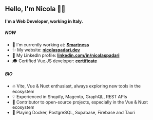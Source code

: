 ## Hello, I'm Nicola 👋🏻

#### I'm a Web Developer, working in Italy.

##### NOW

- 🏢 I'm currently working at: **[Smartness](https://www.smartness.com)**
- ✨ My website: **[nicolaspadari.dev](https://nicolaspadari.dev)**
- 📄 My LinkedIn profile: **[linkedin.com/in/nicolaspadari](https://www.linkedin.com/in/nicolaspadari)**
- 🎓 Certified Vue.JS developer: **[certificate](https://certificates.dev/vuejs/certificates/9ef071e2-1048-4a4f-b2d0-05cf866bf795)**

##### BIO

- 🔥 Vite, Vue & Nuxt enthusiast, always exploring new tools in the ecosystem
- 💡 Experienced in Shopify, Magento, GraphQL, REST APIs
- 💬 Contributor to open-source projects, especially in the Vue & Nuxt ecosystem
- 🚀 Playing Docker, PostgreSQL, Supabase, Firebase and Tauri
